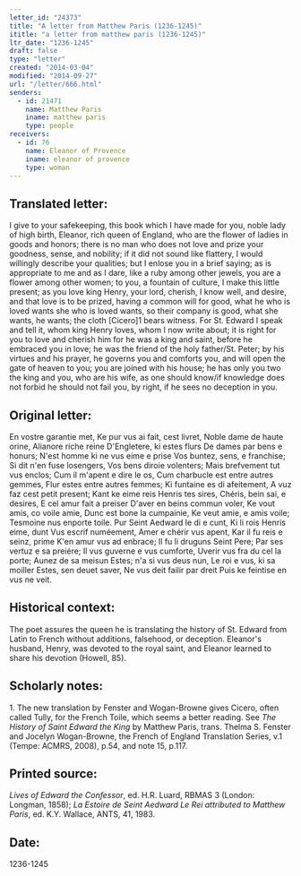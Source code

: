 ```yaml
---
letter_id: "24373"
title: "A letter from Matthew Paris (1236-1245)"
ititle: "a letter from matthew paris (1236-1245)"
ltr_date: "1236-1245"
draft: false
type: "letter"
created: "2014-03-04"
modified: "2014-09-27"
url: "/letter/666.html"
senders:
  - id: 21471
    name: Matthew Paris
    iname: matthew paris
    type: people
receivers:
  - id: 76
    name: Eleanor of Provence
    iname: eleanor of provence
    type: woman
---
```

<h2> Translated letter:</h2>I give to your safekeeping,
		this book which I have made for you,
		noble lady of high birth,
		Eleanor, rich queen
		of England, who are the flower
		of ladies in goods and honors;
		there is no man who does not love and prize
		your goodness, sense, and nobility;
		if it did not sound like flattery,
		I would willingly describe your qualities;
		but I enlose you in a brief saying;
		as is appropriate to me and as I dare,
		like a ruby among other jewels,
		you are a flower among other women;
		to you, a fountain of culture,
		I make this little present;
		as you love king Henry, your lord,
		cherish, I know well, and desire,
		and that love is to be prized,
		having a common will for good,
		what he who is loved wants she who is loved wants,
		so their company is good,
		what she wants, he wants;
		the cloth [Cicero]1 bears witness.
		For St. Edward I speak and tell it,
		whom king Henry loves, whom
		I now write about;
		it is right for you to love and cherish him
		for he was a king and saint, before
		he embraced you in love;
		he was the friend of the holy father/St. Peter;
		by his virtues and his prayer,
		he governs you and comforts you,
		and will open the gate of heaven to you;
		you are joined with his house;
		he has only you two
		the king and you, who are his wife,
	   	as one should know/if knowledge does not forbid
		he should not fail you, by right,
		if he sees no deception in you.
<h2 class="mt-4"> Original letter:</h2>En vostre garantie met,
Ke pur vus ai fait, cest livret,
Noble dame de haute orine,
Alianore riche reine
D'Engletere, ki estes flurs
De dames par bens e honurs;
N'est homme ki ne vus eime e prise
Vos buntez, sens, e franchise;
Si dit n'en fuse losengers,
Vos bens diroie volenters;
Mais brefvement tut vus enclos;
Cum il m'apent e dire le os,
Cum charbucle est entre autres gemmes,
Flur estes entre autres femmes;
  Ki funtaine es di afeitement,
A vuz faz cest petit present;
Kant ke eime reis Henris tes sires,
Chéris, bein sai, e desires,
E cel amur fait a preiser
D'aver en beins commun voler,
Ke vout amis, co voile amie,
Dunc est bone la cumpainie,
Ke veut amie, e amis voile;
Tesmoine nus enporte toile.
  Pur Seint Aedward le di e cunt,
Ki li rois Henris eime, dunt
Vus escrif numéement,
Amer e chérir vus apent,
Kar il fu reis e seinz, prime
K'en amur vus ad enbrace;
Il fu li druguns Seint Pere;
Par ses vertuz e sa preiére;
Il vus guverne e vus cumforte,
Uverir vus fra du cel la porte;
Aunez de sa meisun
Estes; n'a si vus deus nun,
Le roi e vus, ki sa moiller
Estes, sen deuet saver,
Ne vus deit failir par dreit
Puis ke feintise en vus ne veit.
<h2 class="mt-4"> Historical context:</h2>The poet assures the queen he is translating the history of St. Edward from Latin to French without additions, falsehood, or deception.  Eleanor's husband, Henry, was devoted to the royal saint, and Eleanor learned to share his devotion (Howell, 85).
<h2 class="mt-4"> Scholarly notes:</h2><p>1. The new translation by Fenster and Wogan-Browne gives Cicero, often called Tully, for the French Toile, which seems a better reading. See <em>The History of Saint Edward the King</em> by Matthew Paris, trans. Thelma S. Fenster and Jocelyn Wogan-Browne, the French of England Translation Series, v.1 (Tempe: ACMRS, 2008), p.54, and note 15, p.117.</p><h2 class="mt-4"> Printed source:</h2><p><em>Lives of Edward the Confessor</em>, ed. H.R. Luard, RBMAS 3 (London: Longman, 1858); <em>La Estoire de Seint Aedward Le Rei attributed to Matthew Paris</em>, ed. K.Y. Wallace, ANTS, 41, 1983.</p><h2 class="mt-4"> Date:</h2>1236-1245
